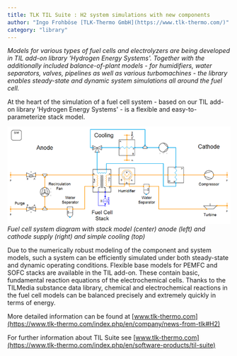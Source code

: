 ```yaml
---
title: TLK TIL Suite : H2 system simulations with new components
author: "Ingo Frohböse [TLK-Thermo GmbH](https://www.tlk-thermo.com/)"
category: "library"
---
```


*Models for various types of fuel cells and electrolyzers are being developed in TIL add-on library 'Hydrogen Energy Systems'. Together with the additionally included balance-of-plant models - for humidifiers, water separators, valves, pipelines as well as various turbomachines - the library enables steady-state and dynamic system simulations all around the fuel cell.*

At the heart of the simulation of a fuel cell system - based on our TIL add-on library 'Hydrogen Energy Systems' - is a flexible and easy-to-parameterize stack model.

![TIL Suite fuel cell](til-brennstoffzelle.png)
*Fuel cell system diagram with stack model (center) anode (left) and cathode supply (right) and simple cooling (top)*

Due to the numerically robust modeling of the component and system models, such a system can be efficiently simulated under both steady-state and dynamic operating conditions. Flexible base models for PEMFC and SOFC stacks are available in the TIL add-on. These contain basic, fundamental reaction equations of the electrochemical cells. Thanks to the TILMedia substance data library, chemical and electrochemical reactions in the fuel cell models can be balanced precisely and extremely quickly in terms of energy.

More detailed information can be found at [www.tlk-thermo.com](https://www.tlk-thermo.com/index.php/en/company/news-from-tlk#H2)

For further information about TIL Suite see [www.tlk-thermo.com](https://www.tlk-thermo.com/index.php/en/software-products/til-suite)
